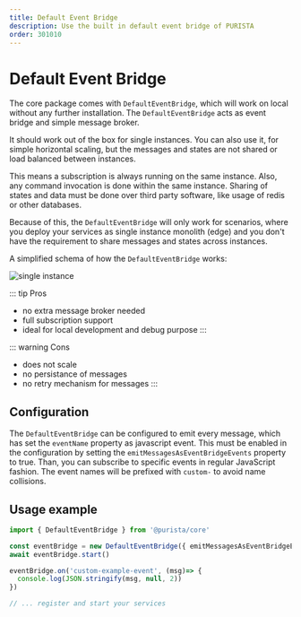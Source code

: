 ```yaml
---
title: Default Event Bridge
description: Use the built in default event bridge of PURISTA
order: 301010
---
```


# Default Event Bridge

The core package comes with `DefaultEventBridge`, which will work on local without any further installation.
The `DefaultEventBridge` acts as event bridge and simple message broker.

It should work out of the box for single instances.
You can also use it, for simple horizontal scaling, but the messages and states are not shared or load balanced between instances.

This means a subscription is always running on the same instance. Also, any command invocation is done within the same instance.
Sharing of states and data must be done over third party software, like usage of redis or other databases.

Because of this, the `DefaultEventBridge` will only work for scenarios, where you deploy your services as single instance monolith (edge) and you don't have the requirement to share messages and states across instances.

A simplified schema of how the `DefaultEventBridge` works:

![single instance](/graphic/single_instance.svg)

::: tip Pros

- no extra message broker needed
- full subscription support
- ideal for local development and debug purpose
:::

::: warning Cons

- does not scale
- no persistance of messages
- no retry mechanism for messages
:::

## Configuration

The `DefaultEventBridge` can be configured to emit every message, which has set the  `eventName` property as javascript event.
This must be enabled in the configuration by setting the `emitMessagesAsEventBridgeEvents` property to true.
Than, you can subscribe to specific events in regular JavaScript fashion.
The event names will be prefixed with `custom-` to avoid name collisions.

## Usage example

```typescript
import { DefaultEventBridge } from '@purista/core'

const eventBridge = new DefaultEventBridge({ emitMessagesAsEventBridgeEvents: true })
await eventBridge.start()

eventBridge.on('custom-example-event', (msg)=> {
  console.log(JSON.stringify(msg, null, 2))
})

// ... register and start your services

```
